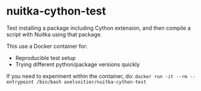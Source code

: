 # nuitka-cython-test
Test installing a package including Cython extension, and then compile a script with Nuitka using that package.

This use a Docker container for:
- Reproducible test setup
- Trying different python/package versions quickly

If you need to experiment within the container, do:
`docker run -it --rm --entrypoint /bin/bash axelvoitier/nuitka-cython-test`
